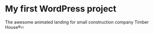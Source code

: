 # My first WordPress project
The awesome animated landing for small construction company Timber House®🔥
